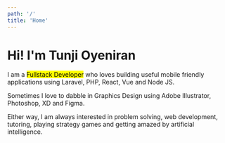 ```yaml
---
path: '/'
title: 'Home'
---
```


# Hi! I'm Tunji Oyeniran

I am a <mark class="highlight">Fullstack Developer</mark> who loves building useful mobile friendly applications using Laravel, PHP, React, Vue and Node JS.

Sometimes I love to dabble in Graphics Design using Adobe Illustrator, Photoshop, XD and Figma.

Either way, I am always interested in problem solving, web development, tutoring, playing strategy games and getting amazed by artificial intelligence.